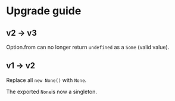 # Upgrade guide

## v2 -> v3

Option.from can no longer return `undefined` as a `Some` (valid value).

## v1 -> v2

Replace all `new None()` with `None`.

The exported `None`is now a singleton.
